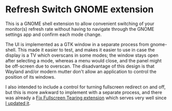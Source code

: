 Refresh Switch GNOME extension
==============================
This is a GNOME shell extension to allow convenient switching of your
monitor(s) refresh rate without having to navigate through the GNOME settings
app and confirm each mode change.

The UI is implemented as a GTK window in a separate process from gnome-shell.
This made it easier to test, and makes it easier to use in case the display is
a TV which overscans in some modes; the window stays open after selecting a
mode, whereas a menu would close, and the panel might be off-screen due to
overscan. The disadvantage of this design is that Wayland and/or modern mutter
don't allow an application to control the position of its windows.

I also intended to include a control for turning fullscreen redirect on and
off, but this is more awkward to implement with a separate process, and there
was already a
[Fix Fullscreen Tearing extension](https://extensions.gnome.org/extension/1445/fix-fullscreen-tearing/)
which serves very well since
[I updated it](https://github.com/realh/fix-fullscreen-tearing).
